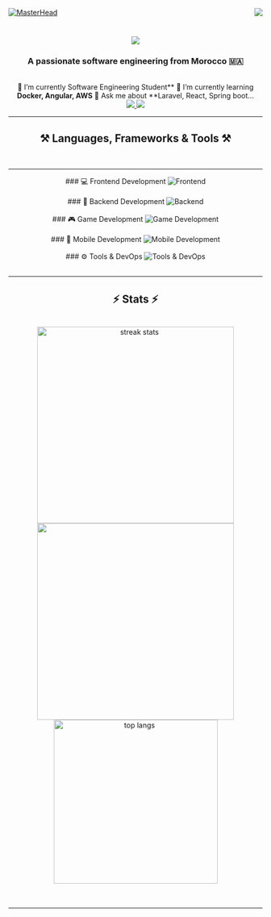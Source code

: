 [![MasterHead](https://firebasestorage.googleapis.com/v0/b/flexi-coding.appspot.com/o/dempgi7-520f8d5f-63d4-4453-8822-dbc149ae27f8.gif?alt=media&token=91c0c7b2-93c3-4029-b011-1a8703c5730d)](https://rishavchanda.io)              <img         align="right"                  src="https://visitor-badge.laobi.icu/badge?page_id=salesp07.salesp07"           />                   <h1        align="center">      <img                 src="https://readme-typing-svg.herokuapp.com/?                    font=Righteous&size=35&center=true&vCenter=true&width=500&height=70&duration=4000&lines=Hi+There!+👋;+I'm+Hodaifa+Echffani!;"                    />        </h1>                  <h3      align="center">              A        passionate     software                   engineering                from                  Morocco           🇲🇦</h3>             <br/>                 <div             align="center">        🔭        I’m      currently                  Software            Engineering       Student**          🌱       I’m          currently      learning     **Docker,        Angular,             AWS**              💬            Ask                   me             about       **Laravel,            React,        Spring        boot...                    </div>       <div                   align="center">                  <a               href="mailto:echffani.hodaifa@gmail.com">           <img       src="https://img.shields.io/badge/Gmail-333333?style=for-the-badge&logo=gmail&logoColor=red"                />        </a>               <a         href="https://www.linkedin.com/in/hodaifa-echffani-297b7b284/"                    target="_blank">                 <img                    src="https://img.shields.io/badge/LinkedIn-0077B5?style=for-the-badge&logo=linkedin&logoColor=white"              target="_blank"           />       </a>             </div>     <hr/>               <h2         align="center">⚒️         Languages,           Frameworks                &             Tools          ⚒️</h2>     <br/>     <hr/>     <div               align="center">                  ###                    💻                Frontend        Development       <img                  src="https://skillicons.dev/icons?i=react,angular,html,css,tailwind,bootstrap,mui,figma,git,vscode"              alt="Frontend"           />       <br/><br/>               ###      🔧                  Backend     Development               <img                  src="https://skillicons.dev/icons?i=nodejs,express,python,flask,php,laravel,mysql,postgres,firebase,mongodb,oracle,spring                  boot"                    alt="Backend"                />         <br/><br/>         ###               🎮                Game         Development                    <img            src="https://skillicons.dev/icons?i=unity,java,c"         alt="Game          Development"        />     <br/><br/>                 ###               📱              Mobile         Development            <img         src="https://skillicons.dev/icons?i=androidstudio,react,flutter"      alt="Mobile           Development"           />           <br/><br/>                   ###          ⚙️           Tools                 &             DevOps                <img               src="https://skillicons.dev/icons?i=docker,jenkins,github,matlab"            alt="Tools                 &              DevOps"                />           <br/>                </div>              <br/>             <hr/>                 <h2                    align="center">⚡      Stats       ⚡</h2>             <br>          <div      align=center>          <img          width=390     src="https://github-readme-streak-stats-salesp07.vercel.app/?user=hodaifa-ech&count_private=true&theme=react&border_radius=10"                alt="streak          stats"/>            <img          width=390                  src="https://github-readme-stats.vercel.app/api?username=hodaifa-ech&theme=react&hide_border=false&include_all_commits=false&count_private=true"/>                 <br/>               <img                 width=325                align="center"                  src="https://github-readme-stats-salesp07.vercel.app/api/top-langs/?username=hodaifa-ech&hide=HTML&langs_count=8&layout=compact&theme=react&border_radius=10&size_weight=0.5&count_weight=0.5&exclude_repo=github-readme-stats"                    alt="top            langs"      />         </div>              <br/><br/>             <hr/>       <br/>         <br/>               
